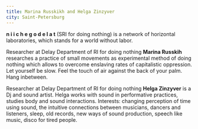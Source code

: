 ```yaml
---
title: Marina Russkikh and Helga Zinzyver
city: Saint-Petersburg
---
```


**n i i c h e g o d e l a t** (SRI  for  doing  nothing) is a network of horizontal laboratories, which stands for a world without labor.
 
Researcher at Delay Department of RI for doing nothing **Marina Russkih** researches a practice of small movements as experimental method of   doing nothing which allows to overcome enslaving rates of capitalistic oppression. Let yourself be slow. Feel the touch of air against the back of your palm. Hang inbetween.
 
Researcher at Delay Department of RI for doing nothing **Helga Zinzyver** is a Dj and sound artist. Helga works with sound in performative practices, studies body and sound interactions. Interests: changing perception of time using sound, the intuitive connections between musicians, dancers and listeners, sleep, old records, new ways of sound production, speech like music, disco for tired people.

